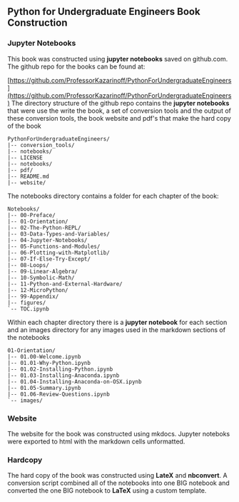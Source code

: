 
## Python for Undergraduate Engineers Book Construction
### Jupyter Notebooks
This book was constructed using **jupyter notebooks** saved on github.com. The github repo for the books can be found at:
    
[https://github.com/ProfessorKazarinoff/PythonForUndergraduateEngineers](https://github.com/ProfessorKazarinoff/PythonForUndergraduateEngineers)
The directory structure of the github repo contains the **jupyter notebooks** that were use the write the book, a set of conversion tools and the output of these conversion tools, the book website and pdf's that make the hard copy of the book
```
PythonForUndergraduateEngineers/
|-- conversion_tools/
|-- notebooks/
|-- LICENSE
|-- notebooks/
|-- pdf/
|-- README.md
|-- website/
```
The notebooks directory contains a folder for each chapter of the book:
```
Notebooks/
|-- 00-Preface/
|-- 01-Orientation/
|-- 02-The-Python-REPL/
|-- 03-Data-Types-and-Variables/
|-- 04-Jupyter-Notebooks/
|-- 05-Functions-and-Modules/
|-- 06-Plotting-with-Matplotlib/
|-- 07-If-Else-Try-Except/
|-- 08-Loops/
|-- 09-Linear-Algebra/
|-- 10-Symbolic-Math/
|-- 11-Python-and-External-Hardware/
|-- 12-MicroPython/
|-- 99-Appendix/
|-- figures/
`-- TOC.ipynb
```
Within each chapter directory there is a **jupyter notebook** for each section and an images directory for any images used in the markdown sections of the notebooks

```
01-Orientation/
|-- 01.00-Welcome.ipynb
|-- 01.01-Why-Python.ipynb
|-- 01.02-Installing-Python.ipynb
|-- 01.03-Installing-Anaconda.ipynb
|-- 01.04-Installing-Anaconda-on-OSX.ipynb
|-- 01.05-Summary.ipynb
|-- 01.06-Review-Questions.ipynb
`-- images/
```
### Website
The website for the book was constructed using mkdocs. Jupyter noteboks were exported to html with the markdown cells unformatted. 
### Hardcopy
The hard copy of the book was constructed using **LateX** and **nbconvert**. A conversion script combined all of the notebooks into one BIG notebook and converted the one BIG notebook to **LaTeX** using a custom template.
 

